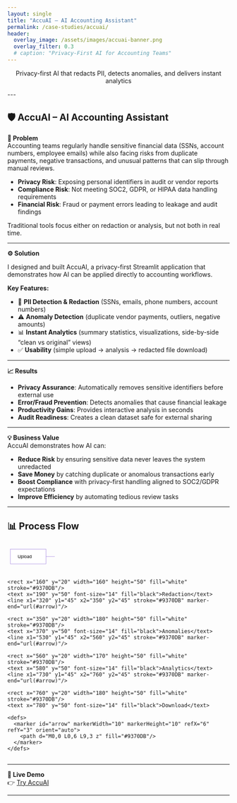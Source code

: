 ```yaml
---
layout: single
title: "AccuAI – AI Accounting Assistant"
permalink: /case-studies/accuai/
header:
  overlay_image: /assets/images/accuai-banner.png
  overlay_filter: 0.3
  # caption: "Privacy-First AI for Accounting Teams"
---
```

<p class="page__lead" style="text-align:center;">
  Privacy-first AI that redacts PII, detects anomalies, and delivers instant analytics
</p>
---

## 🛡️ AccuAI – AI Accounting Assistant  
**📌 Problem**  
Accounting teams regularly handle sensitive financial data (SSNs, account numbers, employee emails) while also facing risks from duplicate payments, negative transactions, and unusual patterns that can slip through manual reviews.  

- **Privacy Risk**: Exposing personal identifiers in audit or vendor reports  
- **Compliance Risk**: Not meeting SOC2, GDPR, or HIPAA data handling requirements  
- **Financial Risk**: Fraud or payment errors leading to leakage and audit findings  

Traditional tools focus either on redaction or analysis, but not both in real time.  

---

**⚙️ Solution** 

I designed and built AccuAI, a privacy-first Streamlit application that demonstrates how AI can be applied directly to accounting workflows.  

**Key Features:**  
- 🔐 **PII Detection & Redaction** (SSNs, emails, phone numbers, account numbers)  
- ⚠️ **Anomaly Detection** (duplicate vendor payments, outliers, negative amounts)  
- 📊 **Instant Analytics** (summary statistics, visualizations, side-by-side “clean vs original” views)  
- ✅ **Usability** (simple upload → analysis → redacted file download)  

---

**📈 Results**  
- **Privacy Assurance**: Automatically removes sensitive identifiers before external use  
- **Error/Fraud Prevention**: Detects anomalies that cause financial leakage  
- **Productivity Gains**: Provides interactive analysis in seconds  
- **Audit Readiness**: Creates a clean dataset safe for external sharing  

---

**💡 Business Value**  
AccuAI demonstrates how AI can:  

- **Reduce Risk** by ensuring sensitive data never leaves the system unredacted  
- **Save Money** by catching duplicate or anomalous transactions early  
- **Boost Compliance** with privacy-first handling aligned to SOC2/GDPR expectations  
- **Improve Efficiency** by automating tedious review tasks  

---

## 📊 Process Flow  
 <div style="max-width:100%; overflow-x:auto;">
  <svg viewBox="0 0 750 100" width="100%" height="auto" xmlns="http://www.w3.org/2000/svg">
    <rect x="10" y="20" width="120" height="50" fill="white" stroke="#9370DB"/>
    <text x="35" y="50" font-size="14" fill="black">Upload</text>
    <line x1="130" y1="45" x2="160" y2="45" stroke="#9370DB" marker-end="url(#arrow)"/>

    <rect x="160" y="20" width="160" height="50" fill="white" stroke="#9370DB"/>
    <text x="190" y="50" font-size="14" fill="black">Redaction</text>
    <line x1="320" y1="45" x2="350" y2="45" stroke="#9370DB" marker-end="url(#arrow)"/>

    <rect x="350" y="20" width="180" height="50" fill="white" stroke="#9370DB"/>
    <text x="370" y="50" font-size="14" fill="black">Anomalies</text>
    <line x1="530" y1="45" x2="560" y2="45" stroke="#9370DB" marker-end="url(#arrow)"/>

    <rect x="560" y="20" width="170" height="50" fill="white" stroke="#9370DB"/>
    <text x="580" y="50" font-size="14" fill="black">Analytics</text>
    <line x1="730" y1="45" x2="760" y2="45" stroke="#9370DB" marker-end="url(#arrow)"/>

    <rect x="760" y="20" width="180" height="50" fill="white" stroke="#9370DB"/>
    <text x="780" y="50" font-size="14" fill="black">Download</text>

    <defs>
      <marker id="arrow" markerWidth="10" markerHeight="10" refX="6" refY="3" orient="auto">
        <path d="M0,0 L0,6 L9,3 z" fill="#9370DB"/>
      </marker>
    </defs>
  </svg>
</div>

---

**🔗 Live Demo**  
👉 [Try AccuAI](https://ai-accounting-assistant-9sa7dkfi2llxvt8ng4shm7.streamlit.app/)  


---

